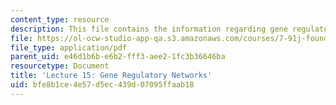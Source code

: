 ```yaml
---
content_type: resource
description: This file contains the information regarding gene regulatory networks.
file: https://ol-ocw-studio-app-qa.s3.amazonaws.com/courses/7-91j-foundations-of-computational-and-systems-biology-spring-2014/bfe8b1ce4e57d5ec439d07095ffaab18_MIT7_91JS14_Lecture15.pdf
file_type: application/pdf
parent_uid: e46d1b6b-e6b2-fff3-aee2-1fc3b36646ba
resourcetype: Document
title: 'Lecture 15: Gene Regulatory Networks'
uid: bfe8b1ce-4e57-d5ec-439d-07095ffaab18
---
```

